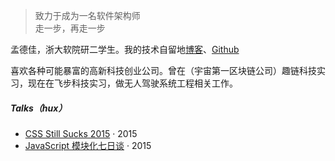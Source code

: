 > 致力于成为一名软件架构师  
> 走一步，再走一步

孟德佳，浙大软院研二学生。我的技术自留地[博客](http://mengdejia.cn)、[Github](http://github.com/Dejia2017)

喜欢各种可能暴富的高新科技创业公司。曾在（宇宙第一区块链公司）趣链科技实习，现在在飞步科技实习，做无人驾驶系统工程相关工作。

##### Talks（hux）

- [CSS Still Sucks 2015][2] · 2015
- [JavaScript 模块化七日谈][1] · 2015

[1]: //huangxuan.me/2015/07/09/js-module-7day/
[2]: //huangxuan.me/2015/12/28/css-sucks-2015/
